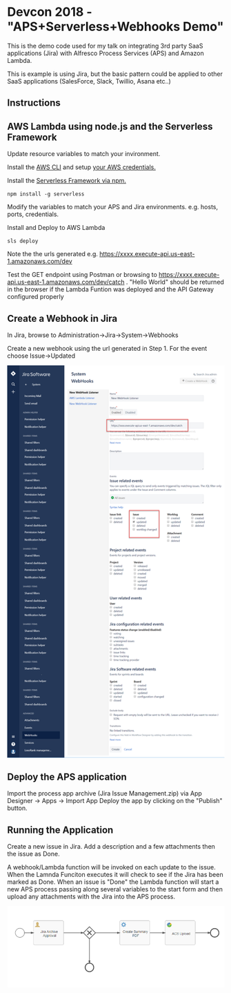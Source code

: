 Devcon 2018 - "APS+Serverless+Webhooks Demo"
============

This is the demo code used for my talk on integrating 3rd party SaaS applications (Jira) with Alfresco Process Services (APS) and Amazon Lambda.

This is example is using Jira, but the basic pattern could be applied to other SaaS applications (SalesForce, Slack, Twillio, Asana etc..) 

Instructions
------------

AWS Lambda using node.js and the Serverless Framework
------------
Update resource variables to match your invironment.

Install the [AWS CLI](https://aws.amazon.com/es/cli/) and setup [your AWS credentials.](https://www.youtube.com/watch?v=HSd9uYj2LJA)

Install the [Serverless Framework via npm.](https://serverless.com/)

```
npm install -g serverless
```

Modify the variables to match your APS and Jira environments.  e.g. hosts, ports, credentials.

Install and Deploy to AWS Lambda
```
sls deploy
```

Note the the urls generated e.g. 
https://xxxx.execute-api.us-east-1.amazonaws.com/dev

Test the GET endpoint using Postman or browsing to https://xxxx.execute-api.us-east-1.amazonaws.com/dev/catch .  "Hello World" should be returned in the browser if the Lambda Funtion was deployed and the API Gateway configured properly

Create a Webhook in Jira
------------
In Jira, browse to Administration->Jira->System->Webhooks

Create a new webhook using the url generated in Step 1.
For the event choose Issue->Updated

![Jira WebHook Configuration](2018-01-21_16-23-59.png "Jira WebHook Configuration")

Deploy the APS application
------------
Import the process app archive (Jira Issue Management.zip) via App Designer -> Apps -> Import App
Deploy the app by clicking on the "Publish" button.


Running the Application
------------
Create a new issue in Jira.  Add a description and a few attachments then the issue as Done.

A webhook/Lambda function will be invoked on each update to the issue.  When the Lamnda Funciton executes it will check to see if the Jira has been marked as Done.  When an issue is "Done" the Lambda function will start a new APS process passing along several variables to the start form and then upload any attachments with the Jira into the APS process.


![APS Process](2018-01-16_4-53-03.png "APS Process")
